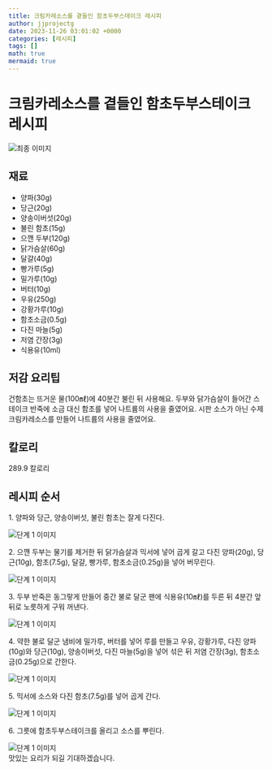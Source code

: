 ```yaml
---
title: 크림카레소스를 곁들인 함초두부스테이크 레시피
author: jjprojectg
date: 2023-11-26 03:01:02 +0000
categories: [레시피]
tags: []
math: true
mermaid: true
---
```

<meta name="og:type" content="website"/>
<meta charset="UTF-8"/>
<div class="header">
  <h1>크림카레소스를 곁들인 함초두부스테이크 레시피</h1>
</div>

<div class="container my-4">
  <div class="row">
    <div class="col-12 col-md-6">
      <div class="recipe-image">
        <img src="http://www.foodsafetykorea.go.kr/uploadimg/20210210/20210210102914_1612920554422.jpg" class="step-image" alt="최종 이미지"/>
      </div>
    </div>
    <div class="col-12 col-md-6">
      <div class="ingredients">
        <h2>재료</h2>
        <ul class="card">
          <li> 양파(30g) </li>
          <li>  당근(20g) </li>
          <li>  양송이버섯(20g) </li>
          <li>  불린 함초(15g) </li>
          <li>  으깬 두부(120g) </li>
          <li>  닭가슴살(60g) </li>
          <li>  달걀(40g) </li>
          <li>  빵가루(5g) </li>
          <li>  밀가루(10g) </li>
          <li>  버터(10g) </li>
          <li>  우유(250g) </li>
          <li>  강황가루(10g) </li>
          <li>  함초소금(0.5g) </li>
          <li>  다진 마늘(5g) </li>
          <li>  저염 간장(3g) </li>
          <li>  식용유(10ml) </li>
</ul>
      </div>
    </div>
    <div class="col-12 col-md-6">
      <div class="ingredients">
        <h2>저감 요리팁</h2>
        <div class="card"> 
          <p>
            건함초는 뜨거운 물(100㎖)에 40분간 불린 뒤 사용해요.
두부와 닭가슴살이 들어간 스테이크 반죽에 소금 대신 함초를 넣어 나트륨의 사용을 줄였어요.
시판 소스가 아닌 수제 크림카레소스를 만들어 나트륨의 사용을 줄였어요.
          </p>
        </div>
      </div>
      <div class="ingredients">
        <h2>칼로리</h2>
        <div class="card"> 
          <p>
            289.9 칼로리
          </p>
        </div>
      </div>
    </div>
  </div>

  <h2 class="my-4">레시피 순서</h2>
  <div class="card recipe-card">
    <div class="card-body recipe-step">
      <p class="card-text step-description">1. 양파와 당근, 양송이버섯, 불린 함초는 잘게 다진다.</p>
      <img src="http://www.foodsafetykorea.go.kr/uploadimg/20210210/20210210103023_1612920623709.jpg" alt="단계 1 이미지" class="step-image"/>
    </div>
  </div>
  <div class="card recipe-card">
    <div class="card-body recipe-step">
      <p class="card-text step-description">2. 으깬 두부는 물기를 제거한 뒤 닭가슴살과 믹서에 넣어 곱게 갈고 다진 양파(20g), 당근(10g), 함초(7.5g), 달걀, 빵가루, 함초소금(0.25g)을 넣어 버무린다.</p>
      <img src="http://www.foodsafetykorea.go.kr/uploadimg/20210210/20210210103036_1612920636249.jpg" alt="단계 1 이미지" class="step-image"/>
    </div>
  </div>
  <div class="card recipe-card">
    <div class="card-body recipe-step">
      <p class="card-text step-description">3. 두부 반죽은 동그랗게 만들어 중간 불로 달군 팬에 식용유(10㎖)를 두른 뒤 4분간 앞뒤로 노릇하게 구워 꺼낸다.</p>
      <img src="http://www.foodsafetykorea.go.kr/uploadimg/20210210/20210210103050_1612920650832.jpg" alt="단계 1 이미지" class="step-image"/>
    </div>
  </div>
  <div class="card recipe-card">
    <div class="card-body recipe-step">
      <p class="card-text step-description">4. 약한 불로 달군 냄비에 밀가루, 버터를 넣어 루를 만들고 우유, 강황가루, 다진 양파(10g)와 당근(10g), 양송이버섯, 다진 마늘(5g)을 넣어 섞은 뒤 저염 간장(3g), 함초소금(0.25g)으로 간한다.</p>
      <img src="http://www.foodsafetykorea.go.kr/uploadimg/20210210/20210210103104_1612920664477.jpg" alt="단계 1 이미지" class="step-image"/>
    </div>
  </div>
  <div class="card recipe-card">
    <div class="card-body recipe-step">
      <p class="card-text step-description">5. 믹서에 소스와 다진 함초(7.5g)를 넣어 곱게 간다.</p>
      <img src="http://www.foodsafetykorea.go.kr/uploadimg/20210210/20210210103116_1612920676950.jpg" alt="단계 1 이미지" class="step-image"/>
    </div>
  </div>
  <div class="card recipe-card">
    <div class="card-body recipe-step">
      <p class="card-text step-description">6. 그릇에 함초두부스테이크를 올리고 소스를 뿌린다.</p>
      <img src="http://www.foodsafetykorea.go.kr/uploadimg/20210210/20210210103128_1612920688440.jpg" alt="단계 1 이미지" class="step-image"/>
    </div>
  </div>

</div>
맛있는 요리가 되길 기대하겠습니다.
